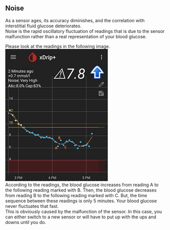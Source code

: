 ## Noise 

As a sensor ages, its accuracy diminishes, and the correlation with interstitial fluid glucose deteriorates.  
Noise is the rapid oscillatory fluctuation of readings that is due to the sensor malfunction rather than a real representation of your blood glucose.  
  
Please look at the readings in the following image.   
![](./images/Noise.png)  
According to the readings, the blood glucose increases from reading A to the following reading marked with B.  Then, the blood glucose decreases from reading B to the following reading marked with C.  But, the time sequence between these readings is only 5 minutes.  Your blood glucose never fluctuates that fast.  
This is obviously caused by the malfunction of the sensor.  In this case, you can either switch to a new sensor or will have to put up with the ups and downs until you do. 
